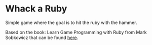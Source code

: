 # Whack a Ruby
Simple game where the goal is to hit the ruby with the hammer.

Based on the book: Learn Game Programming with Ruby from Mark Sobkowicz that can be found [here](https://gameswithcode.com/games-with-code/).
